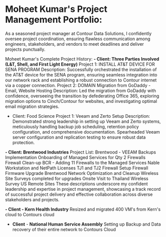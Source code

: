# Moheet Kumar's Project Management Portfolio:
As a seasoned project manager at Contour Data Solutions, I confidently oversee project coordination, ensuring flawless communication among engineers, stakeholders, and vendors to meet deadlines and deliver projects punctually.

 Moheet Kumar's Complete Project History: 
**- Client: Three Parties Involved (L&T, Shell, and First Light Energy)**
Project 1: INSTALL AT&T DEVICE FOR SENA PROGRAM
Description: Successfully orchestrated the installation of the AT&T device for the SENA program, ensuring seamless integration into our network rack and establishing a robust connection to Contour internet via a copper connection.
Project 2: DOMAIN Migration from GoDaddy - Email, Website Hosting
Description: Led the migration from GoDaddy with confidence, overseeing the transition by defederating Office 365, exploring migration options to Cinch/Contour for websites, and investigating optimal email migration strategies.

- Client: Food Science
Project 1: Veeam and Zerto Setup
Description: Demonstrated strong leadership in setting up Veeam and Zerto systems, meticulously handling backup job scheduling, retention policy configuration, and comprehensive documentation. Spearheaded Veeam server configuration and replication testing to ensure robust data protection.

**- Client: Brentwood Industries**
Project List:
Brentwood - VEEAM Backups Implementation
Onboarding of Managed Services for Qty 2 Firewalls
Firewall Clean-up
BCR - Adding 11 Firewalls to the Managed Services
Nable Workstation and NetPath Licenses
TJ1 and TJ2 Firewall Setup
Firewall Firmware Upgrade
Brentwood Network Optimization and Cleanup
Wireless Site Surveys completed for upgrades Onsite Visit to Thailand
Wireless Survey US Remote Sites
These descriptions underscore my confident leadership and expertise in project management, showcasing a track record of successful project delivery and effective collaboration across diverse stakeholders and projects.

**- Client - Kern Health Industry**
Resized and migrated 400 VM's from Kern's cloud to Contours cloud

- **Client** - **National Human Service Assembly**
Setting up Backup and Data recovery of their entire network to Contours Cloud
